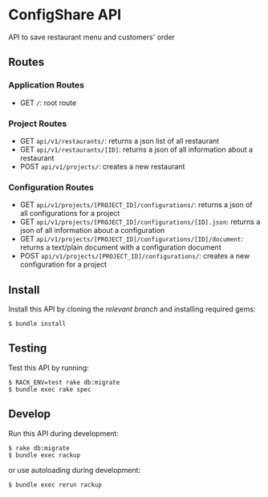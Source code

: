# ConfigShare API

API to save restaurant menu and customers' order

## Routes

### Application Routes
- GET `/`: root route

### Project Routes
- GET `api/v1/restaurants/`: returns a json list of all restaurant
- GET `api/v1/restaurants/[ID]`: returns a json of all information about a restaurant
- POST `api/v1/projects/`: creates a new restaurant

### Configuration Routes
- GET `api/v1/projects/[PROJECT_ID]/configurations/`: returns a json of all configurations for a project
- GET `api/v1/projects/[PROJECT_ID]/configurations/[ID].json`: returns a json of all information about a configuration
- GET `api/v1/projects/[PROJECT_ID]/configurations/[ID]/document`: returns a text/plain document with a configuration document
- POST `api/v1/projects/[PROJECT_ID]/configurations/`: creates a new configuration for a project

## Install

Install this API by cloning the *relevant branch* and installing required gems:

    $ bundle install

## Testing

Test this API by running:

    $ RACK_ENV=test rake db:migrate
    $ bundle exec rake spec

## Develop

Run this API during development:

    $ rake db:migrate
    $ bundle exec rackup

or use autoloading during development:

    $ bundle exec rerun rackup
